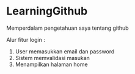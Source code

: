 # LearningGithub
Memperdalam pengetahuan saya tentang github 

Alur fitur login :
1. User memasukkan email dan password
2. Sistem memvalidasi masukan
3. Menampilkan halaman home
